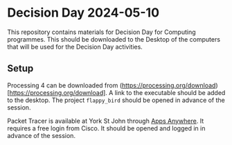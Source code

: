 # Decision Day 2024-05-10

This repository contains materials for Decision Day for Computing programmes. This should be downloaded to the Desktop of the computers that will be used for the Decision Day activities.

## Setup

Processing 4 can be downloaded from (https://processing.org/download)[https://processing.org/download]. A link to the executable should be added to the desktop. The project `flappy_bird` should be opened in advance of the session.

Packet Tracer is available at York St John through [Apps Anywhere](https://appsanywhere.yorksj.ac.uk/). It requires a free login from Cisco. It should be opened and logged in in advance of the session.